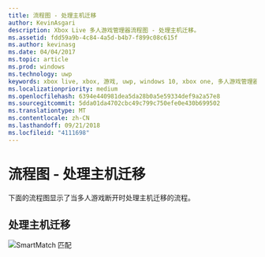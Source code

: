```yaml
---
title: 流程图 - 处理主机迁移
author: KevinAsgari
description: Xbox Live 多人游戏管理器流程图 - 处理主机迁移。
ms.assetid: fdd59a9b-4c84-4a5d-b4b7-f899c08c615f
ms.author: kevinasg
ms.date: 04/04/2017
ms.topic: article
ms.prod: windows
ms.technology: uwp
keywords: xbox live, xbox, 游戏, uwp, windows 10, xbox one, 多人游戏管理器, 流程图
ms.localizationpriority: medium
ms.openlocfilehash: 6394e440981dea5da28b0a5e59334def9a2a57e8
ms.sourcegitcommit: 5dda01da4702cbc49c799c750efe0e430b699502
ms.translationtype: MT
ms.contentlocale: zh-CN
ms.lasthandoff: 09/21/2018
ms.locfileid: "4111698"
---
```

# <a name="flowchart---handle-host-migration"></a>流程图 - 处理主机迁移

下面的流程图显示了当多人游戏断开时处理主机迁移的流程。

## <a name="handle-host-migration"></a>处理主机迁移

![SmartMatch 匹配](../../../images/multiplayer/mpm-host-migration.png)
